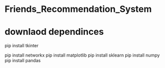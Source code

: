 # Friends_Recommendation_System

# downlaod dependinces 
<p>pip install tkinter</p>
pip install networkx
pip install matplotlib
pip install sklearn
pip install numpy
pip install pandas
